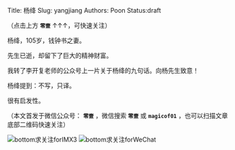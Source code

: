 Title:  杨绛
Slug:  yangjiang 
Authors: Poon
Status:draft



（点击上方 **`零壹`** ↑↑↑，可快速关注）


 杨绛，105岁，钱钟书之妻。

 先生已逝，却留下了巨大的精神财富。

 我转了李开复老师的公众号上一片关于杨绛的九句话。向杨先生致意！

 杨绛提到：不写，只译。

 很有启发性。

（本文首发于微信公众号： **`零壹`** ，微信搜索 **`零壹`** 或 **`magicof01`** ，也可以扫描文章底部二维码快速关注）

![bottom求关注forIMX3](http://www.imx3.com/img/weixin_bi_common/sdr_code_tree_01.png)
![bottom求关注forWeChat](https://mmbiz.qlogo.cn/mmbiz/4nvtcdfOq5YlCGvb34PQjdBC22yOGTOBVC52yRcjkVicxnJ7YcWXQulc8icUB124wxprq0nY4ULiaZffT4P5AGLcg/0?wx_fmt=png)

